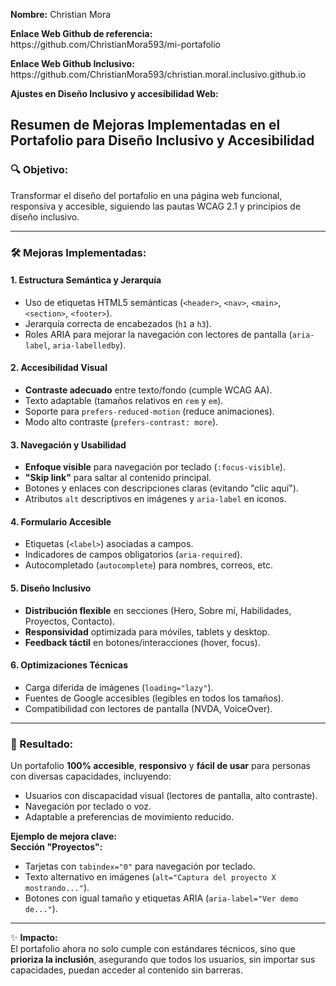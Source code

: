 <p><strong>Nombre:</strong> Christian Mora</p>
<p><strong>Enlace Web Github de referencia:</strong> https://github.com/ChristianMora593/mi-portafolio</p>
<p><strong>Enlace Web Github Inclusivo:</strong> https://github.com/ChristianMora593/christian.moral.inclusivo.github.io</p>
<p><strong>Ajustes en Diseño Inclusivo y accesibilidad Web:</strong></p>
<div class="accessibility-report">
  <h2>Resumen de Mejoras Implementadas en el Portafolio para Diseño Inclusivo y Accesibilidad</h2>
  <h3>🔍 Objetivo:</h3>
  <p>Transformar el diseño del portafolio en una página web funcional, responsiva y accesible, siguiendo las pautas WCAG 2.1 y principios de diseño inclusivo.</p>

  <hr>

  <h3>🛠 Mejoras Implementadas:</h3>

  <h4>1. Estructura Semántica y Jerarquía</h4>
  <ul>
    <li>Uso de etiquetas HTML5 semánticas (<code>&lt;header&gt;</code>, <code>&lt;nav&gt;</code>, <code>&lt;main&gt;</code>, <code>&lt;section&gt;</code>, <code>&lt;footer&gt;</code>).</li>
    <li>Jerarquía correcta de encabezados (<code>h1</code> a <code>h3</code>).</li>
    <li>Roles ARIA para mejorar la navegación con lectores de pantalla (<code>aria-label</code>, <code>aria-labelledby</code>).</li>
  </ul>

  <h4>2. Accesibilidad Visual</h4>
  <ul>
    <li><strong>Contraste adecuado</strong> entre texto/fondo (cumple WCAG AA).</li>
    <li>Texto adaptable (tamaños relativos en <code>rem</code> y <code>em</code>).</li>
    <li>Soporte para <code>prefers-reduced-motion</code> (reduce animaciones).</li>
    <li>Modo alto contraste (<code>prefers-contrast: more</code>).</li>
  </ul>

  <h4>3. Navegación y Usabilidad</h4>
  <ul>
    <li><strong>Enfoque visible</strong> para navegación por teclado (<code>:focus-visible</code>).</li>
    <li><strong>"Skip link"</strong> para saltar al contenido principal.</li>
    <li>Botones y enlaces con descripciones claras (evitando "clic aquí").</li>
    <li>Atributos <code>alt</code> descriptivos en imágenes y <code>aria-label</code> en iconos.</li>
  </ul>

  <h4>4. Formulario Accesible</h4>
  <ul>
    <li>Etiquetas (<code>&lt;label&gt;</code>) asociadas a campos.</li>
    <li>Indicadores de campos obligatorios (<code>aria-required</code>).</li>
    <li>Autocompletado (<code>autocomplete</code>) para nombres, correos, etc.</li>
  </ul>

  <h4>5. Diseño Inclusivo</h4>
  <ul>
    <li><strong>Distribución flexible</strong> en secciones (Hero, Sobre mí, Habilidades, Proyectos, Contacto).</li>
    <li><strong>Responsividad</strong> optimizada para móviles, tablets y desktop.</li>
    <li><strong>Feedback táctil</strong> en botones/interacciones (hover, focus).</li>
  </ul>

  <h4>6. Optimizaciones Técnicas</h4>
  <ul>
    <li>Carga diferida de imágenes (<code>loading="lazy"</code>).</li>
    <li>Fuentes de Google accesibles (legibles en todos los tamaños).</li>
    <li>Compatibilidad con lectores de pantalla (NVDA, VoiceOver).</li>
  </ul>

  <hr>

  <h3>🎯 Resultado:</h3>
  <p>Un portafolio <strong>100% accesible</strong>, <strong>responsivo</strong> y <strong>fácil de usar</strong> para personas con diversas capacidades, incluyendo:</p>
  <ul>
    <li>Usuarios con discapacidad visual (lectores de pantalla, alto contraste).</li>
    <li>Navegación por teclado o voz.</li>
    <li>Adaptable a preferencias de movimiento reducido.</li>
  </ul>

  <p><strong>Ejemplo de mejora clave:</strong><br>
  <strong>Sección "Proyectos":</strong></p>
  <ul>
    <li>Tarjetas con <code>tabindex="0"</code> para navegación por teclado.</li>
    <li>Texto alternativo en imágenes (<code>alt="Captura del proyecto X mostrando..."</code>).</li>
    <li>Botones con igual tamaño y etiquetas ARIA (<code>aria-label="Ver demo de..."</code>).</li>
  </ul>

  <hr>

  <p>✨ <strong>Impacto:</strong><br>
  El portafolio ahora no solo cumple con estándares técnicos, sino que <strong>prioriza la inclusión</strong>, asegurando que todos los usuarios, sin importar sus capacidades, puedan acceder al contenido sin barreras.</p>
